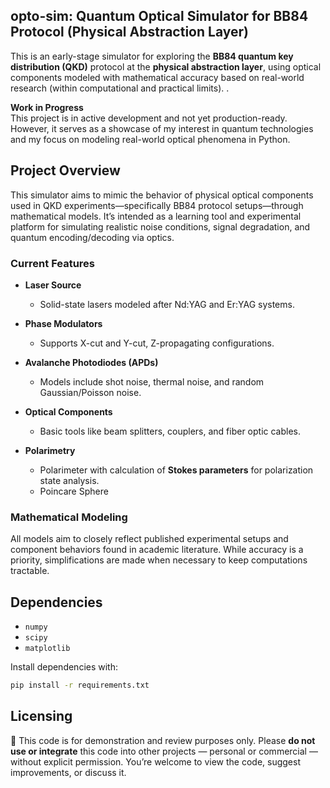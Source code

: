 ## opto-sim: Quantum Optical Simulator for BB84 Protocol (Physical Abstraction Layer)

This is an early-stage simulator for exploring the **BB84 quantum key distribution (QKD)** protocol at the **physical abstraction layer**, using optical components modeled with mathematical accuracy based on real-world research (within computational and practical limits). .

**Work in Progress**  
This project is in active development and not yet production-ready. However, it serves as a showcase of my interest in quantum technologies and my focus on modeling real-world optical phenomena in Python.

## Project Overview

This simulator aims to mimic the behavior of physical optical components used in QKD experiments—specifically BB84 protocol setups—through mathematical models. It’s intended as a learning tool and experimental platform for simulating realistic noise conditions, signal degradation, and quantum encoding/decoding via optics.

### Current Features

- **Laser Source**  
  - Solid-state lasers modeled after Nd:YAG and Er:YAG systems.

- **Phase Modulators**  
  - Supports X-cut and Y-cut, Z-propagating configurations.

- **Avalanche Photodiodes (APDs)**  
  - Models include shot noise, thermal noise, and random Gaussian/Poisson noise.

- **Optical Components**  
  - Basic tools like beam splitters, couplers, and fiber optic cables.

- **Polarimetry**  
  - Polarimeter with calculation of **Stokes parameters** for polarization state analysis.
  - Poincare Sphere  

### Mathematical Modeling

All models aim to closely reflect published experimental setups and component behaviors found in academic literature. While accuracy is a priority, simplifications are made when necessary to keep computations tractable.

## Dependencies

- `numpy`
- `scipy`
- `matplotlib`

Install dependencies with:

```bash
pip install -r requirements.txt
```
## Licensing
🚫 This code is for demonstration and review purposes only.
Please **do not use or integrate** this code into other projects — personal or commercial — without explicit permission.
You’re welcome to view the code, suggest improvements, or discuss it.
